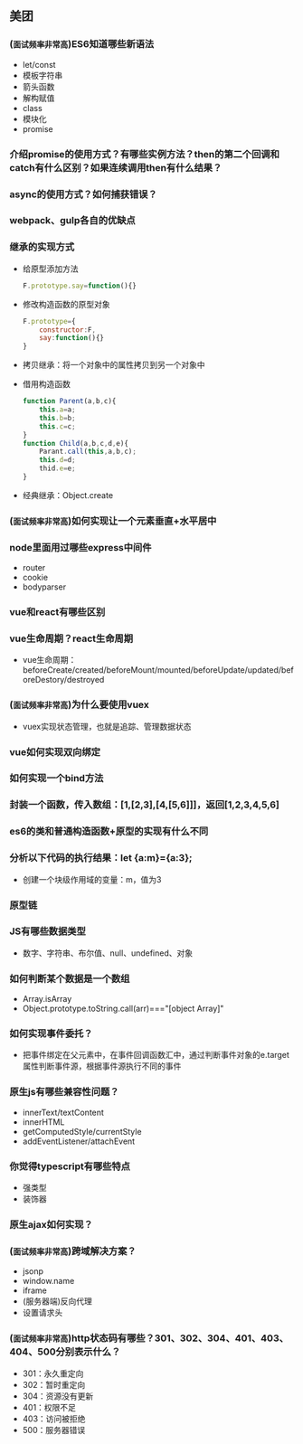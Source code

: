 ## 美团
### (`面试频率非常高`)ES6知道哪些新语法
+ let/const
+ 模板字符串
+ 箭头函数
+ 解构赋值
+ class
+ 模块化
+ promise

### 介绍promise的使用方式？有哪些实例方法？then的第二个回调和catch有什么区别？如果连续调用then有什么结果？

### async的使用方式？如何捕获错误？

### webpack、gulp各自的优缺点

### 继承的实现方式
+ 给原型添加方法
    ```js
    F.prototype.say=function(){}
    ```
+ 修改构造函数的原型对象
    ```js
    F.prototype={ 
        constructor:F,
        say:function(){} 
    }
    ```
+ 拷贝继承：将一个对象中的属性拷贝到另一个对象中

+ 借用构造函数
    ```js
    function Parent(a,b,c){
        this.a=a;
        this.b=b;
        this.c=c;
    }
    function Child(a,b,c,d,e){
        Parant.call(this,a,b,c);
        this.d=d;
        thid.e=e;
    }
    ```
+ 经典继承：Object.create

### (`面试频率非常高`)如何实现让一个元素垂直+水平居中

### node里面用过哪些express中间件
+ router
+ cookie
+ bodyparser

### vue和react有哪些区别

### vue生命周期？react生命周期
+ vue生命周期：beforeCreate/created/beforeMount/mounted/beforeUpdate/updated/beforeDestory/destroyed

### (`面试频率非常高`)为什么要使用vuex
+ vuex实现状态管理，也就是追踪、管理数据状态

### vue如何实现双向绑定

### 如何实现一个bind方法

### 封装一个函数，传入数组：[1,[2,3],[4,[5,6]]]，返回[1,2,3,4,5,6]

### es6的类和普通构造函数+原型的实现有什么不同

### 分析以下代码的执行结果：let {a:m}={a:3};
+ 创建一个块级作用域的变量：m，值为3

### 原型链

### JS有哪些数据类型
+ 数字、字符串、布尔值、null、undefined、对象

### 如何判断某个数据是一个数组
+ Array.isArray
+ Object.prototype.toString.call(arr)==="[object Array]"

### 如何实现事件委托？
+ 把事件绑定在父元素中，在事件回调函数汇中，通过判断事件对象的e.target属性判断事件源，根据事件源执行不同的事件

### 原生js有哪些兼容性问题？
+ innerText/textContent
+ innerHTML
+ getComputedStyle/currentStyle
+ addEventListener/attachEvent

### 你觉得typescript有哪些特点
+ 强类型
+ 装饰器

### 原生ajax如何实现？

### (`面试频率非常高`)跨域解决方案？
+ jsonp
+ window.name
+ iframe
+ (服务器端)反向代理
+ 设置请求头

### (`面试频率非常高`)http状态码有哪些？301、302、304、401、403、404、500分别表示什么？
+ 301：永久重定向
+ 302：暂时重定向
+ 304：资源没有更新
+ 401：权限不足
+ 403：访问被拒绝
+ 500：服务器错误